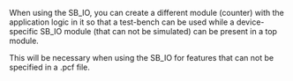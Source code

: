 When using the SB_IO, you can create a different module (counter) with the application 
logic in it so that a test-bench can be used while a device-specific SB_IO module 
(that can not be simulated) can be present in a top module.

This will be necessary when using the SB_IO for features that can not be specified in a .pcf file.
